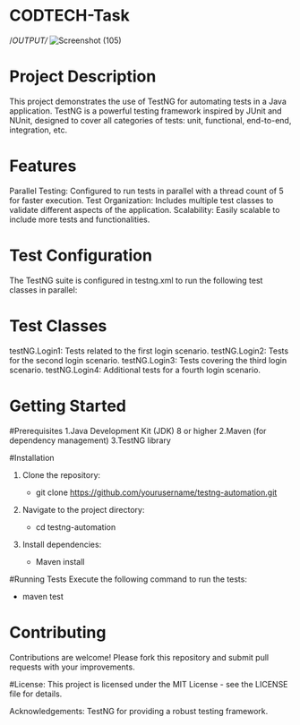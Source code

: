 # CODTECH-Task
/*OUTPUT/*
![Screenshot (105)](https://github.com/ThomasSoram/CODTECH-Task/assets/171699330/1c7544e4-37b0-4556-989d-08ffed9fd742)

# Project Description
This project demonstrates the use of TestNG for automating tests in a Java application. TestNG is a powerful testing framework inspired by JUnit and NUnit, designed to cover all categories of tests: unit, functional, end-to-end, integration, etc.

# Features
Parallel Testing: Configured to run tests in parallel with a thread count of 5 for faster execution.
Test Organization: Includes multiple test classes to validate different aspects of the application.
Scalability: Easily scalable to include more tests and functionalities.

# Test Configuration
The TestNG suite is configured in testng.xml to run the following test classes in parallel:


# Test Classes
testNG.Login1: Tests related to the first login scenario.
testNG.Login2: Tests for the second login scenario.
testNG.Login3: Tests covering the third login scenario.
testNG.Login4: Additional tests for a fourth login scenario.

# Getting Started
#Prerequisites
1.Java Development Kit (JDK) 8 or higher
2.Maven (for dependency management)
3.TestNG library

#Installation
1. Clone the repository:
   - git clone https://github.com/yourusername/testng-automation.git

2. Navigate to the project directory:
   - cd testng-automation

3. Install dependencies:
   - Maven install

#Running Tests
   Execute the following command to run the tests:
   - maven test

# Contributing
Contributions are welcome! Please fork this repository and submit pull requests with your improvements.

#License:
This project is licensed under the MIT License - see the LICENSE file for details.

Acknowledgements:
TestNG for providing a robust testing framework.










